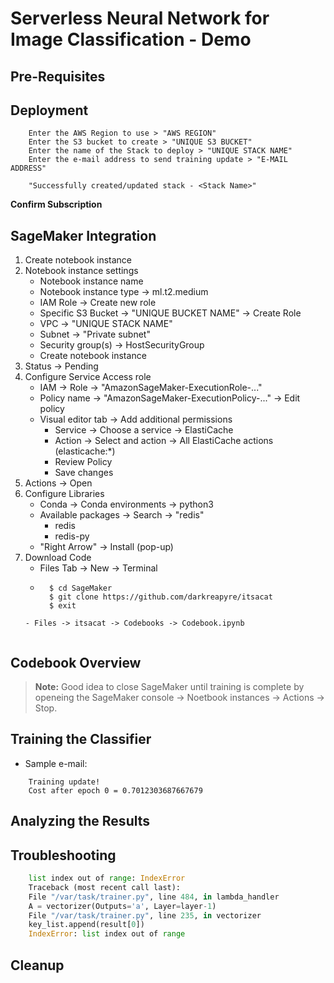 # Serverless Neural Network for Image Classification - Demo

## Pre-Requisites

## Deployment

```shell
    Enter the AWS Region to use > "AWS REGION"
    Enter the S3 bucket to create > "UNIQUE S3 BUCKET"
    Enter the name of the Stack to deploy > "UNIQUE STACK NAME"
    Enter the e-mail address to send training update > "E-MAIL ADDRESS"
```

```shell
    "Successfully created/updated stack - <Stack Name>"
```

**Confirm Subscription**

## SageMaker Integration

1. Create notebook instance
2. Notebook instance settings
    - Notebook instance name
    - Notebook instance type -> ml.t2.medium
    - IAM Role -> Create new role
    - Specific S3 Bucket -> "UNIQUE BUCKET NAME" -> Create Role
    - VPC -> "UNIQUE STACK NAME"
    - Subnet -> "Private subnet"
    - Security group(s) -> HostSecurityGroup
    - Create notebook instance
3. Status -> Pending
4. Configure Service Access role
    - IAM -> Role -> "AmazonSageMaker-ExecutionRole-..."
    - Policy name -> "AmazonSageMaker-ExecutionPolicy-..." -> Edit policy
    - Visual editor tab -> Add additional permissions
        - Service -> Choose a service -> ElastiCache
        - Action -> Select and action -> All ElastiCache actions (elasticache:*) 
        - Review Policy
        - Save changes
5. Actions -> Open
6. Configure Libraries
    - Conda -> Conda environments -> python3
    - Available packages -> Search -> "redis"
        - redis
        - redis-py
    - "Right Arrow" -> Install (pop-up)
7. Download Code
    - Files Tab -> New -> Terminal
    - ```shell
        $ cd SageMaker
        $ git clone https://github.com/darkreapyre/itsacat
        $ exit
    ```
    - Files -> itsacat -> Codebooks -> Codebook.ipynb


## Codebook Overview


>**Note:** Good idea to close SageMaker until training is complete by openeing the SageMaker console -> Noetbook instances -> Actions -> Stop.

## Training the Classifier

- Sample e-mail:
```text
    Training update!
    Cost after epoch 0 = 0.7012303687667679
```

## Analyzing the Results

## Troubleshooting

```python
    list index out of range: IndexError
    Traceback (most recent call last):
    File "/var/task/trainer.py", line 484, in lambda_handler
    A = vectorizer(Outputs='a', Layer=layer-1)
    File "/var/task/trainer.py", line 235, in vectorizer
    key_list.append(result[0])
    IndexError: list index out of range
```

## Cleanup
